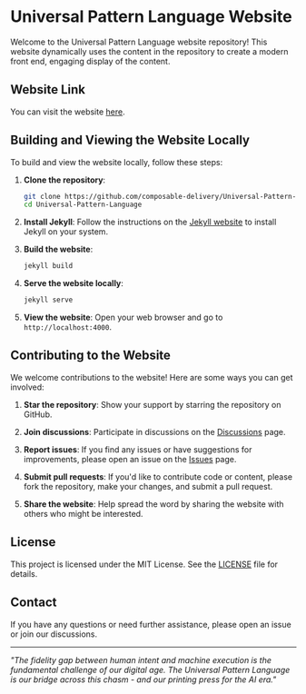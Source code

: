 # Universal Pattern Language Website

Welcome to the Universal Pattern Language website repository! This website dynamically uses the content in the repository to create a modern front end, engaging display of the content.

## Website Link

You can visit the website [here](https://composable-delivery.github.io/Universal-Pattern-Language).

## Building and Viewing the Website Locally

To build and view the website locally, follow these steps:

1. **Clone the repository**:
    ```bash
    git clone https://github.com/composable-delivery/Universal-Pattern-Language.git
    cd Universal-Pattern-Language
    ```

2. **Install Jekyll**:
    Follow the instructions on the [Jekyll website](https://jekyllrb.com/docs/installation/) to install Jekyll on your system.

3. **Build the website**:
    ```bash
    jekyll build
    ```

4. **Serve the website locally**:
    ```bash
    jekyll serve
    ```

5. **View the website**:
    Open your web browser and go to `http://localhost:4000`.

## Contributing to the Website

We welcome contributions to the website! Here are some ways you can get involved:

1. **Star the repository**: Show your support by starring the repository on GitHub.

2. **Join discussions**: Participate in discussions on the [Discussions](https://github.com/composable-delivery/Universal-Pattern-Language/discussions) page.

3. **Report issues**: If you find any issues or have suggestions for improvements, please open an issue on the [Issues](https://github.com/composable-delivery/Universal-Pattern-Language/issues) page.

4. **Submit pull requests**: If you'd like to contribute code or content, please fork the repository, make your changes, and submit a pull request.

5. **Share the website**: Help spread the word by sharing the website with others who might be interested.

## License

This project is licensed under the MIT License. See the [LICENSE](LICENSE) file for details.

## Contact

If you have any questions or need further assistance, please open an issue or join our discussions.

---

*"The fidelity gap between human intent and machine execution is the fundamental challenge of our digital age. The Universal Pattern Language is our bridge across this chasm - and our printing press for the AI era."*
